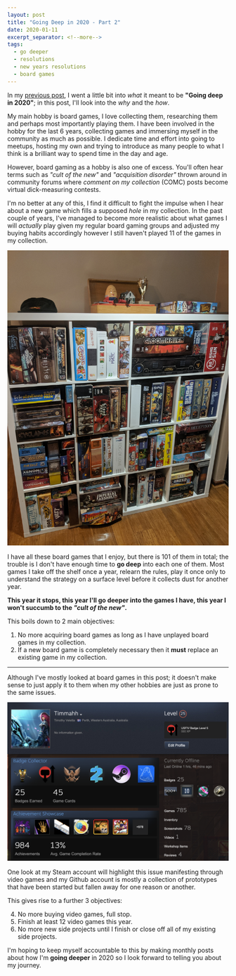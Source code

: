 ```yaml
---
layout: post
title: "Going Deep in 2020 - Part 2"
date: 2020-01-11
excerpt_separator: <!--more-->
tags:
  - go deeper
  - resolutions
  - new years resolutions
  - board games
---
```


In my [previous post](https://timveletta.com/going-deep-in-2020-part-1/), I went a little bit into _what_ it meant to be **"Going deep in 2020"**; in this post, I'll look into the _why_ and the _how_.

My main hobby is board games, I love collecting them, researching them and perhaps most importantly playing them. I have been involved in the hobby for the last 6 years, collecting games and immersing myself in the community as much as possible. I dedicate time and effort into going to meetups, hosting my own and trying to introduce as many people to what I think is a brilliant way to spend time in the day and age.

However, board gaming as a hobby is also one of excess. You'll often hear terms such as _"cult of the new"_ and _"acquisition disorder"_ thrown around in community forums where _comment on my collection_ (COMC) posts become virtual dick-measuring contests.

I'm no better at any of this, I find it difficult to fight the impulse when I hear about a new game which fills a supposed _hole_ in my collection. In the past couple of years, I've managed to become more realistic about what games I will _actually_ play given my regular board gaming groups and adjusted my buying habits accordingly however I still haven't played 11 of the games in my collection.

![My Board Games Shelf](shelfie.jpg "My Board Games Shelf")

I have all these board games that I enjoy, but there is 101 of them in total; the trouble is I don't have enough time to **go deep** into each one of them. Most games I take off the shelf once a year, relearn the rules, play it once only to understand the strategy on a surface level before it collects dust for another year.

**This year it stops, this year I'll go deeper into the games I have, this year I won't succumb to the _"cult of the new"_.**

This boils down to 2 main objectives:

1. No more acquiring board games as long as I have unplayed board games in my collection.
2. If a new board game is completely necessary then it **must** replace an existing game in my collection.

---

Although I've mostly looked at board games in this post; it doesn't make sense to just apply it to them when my other hobbies are just as prone to the same issues.

![My Steam Profile](steam.png "My Steam Profile")

One look at my Steam account will highlight this issue manifesting through video games and my Github account is mostly a collection of prototypes that have been started but fallen away for one reason or another.

This gives rise to a further 3 objectives:

4. No more buying video games, full stop.
5. Finish at least 12 video games this year.
6. No more new side projects until I finish or close off all of my existing side projects.

I'm hoping to keep myself accountable to this by making monthly posts about how I'm **going deeper** in 2020 so I look forward to telling you about my journey.
